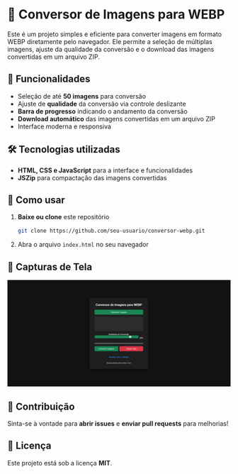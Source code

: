 # 🎨 Conversor de Imagens para WEBP  

Este é um projeto simples e eficiente para converter imagens em formato WEBP diretamente pelo navegador. Ele permite a seleção de múltiplas imagens, ajuste da qualidade da conversão e o download das imagens convertidas em um arquivo ZIP.  

## 🚀 Funcionalidades  

- Seleção de até **50 imagens** para conversão  
- Ajuste de **qualidade** da conversão via controle deslizante  
- **Barra de progresso** indicando o andamento da conversão  
- **Download automático** das imagens convertidas em um arquivo ZIP  
- Interface moderna e responsiva  

## 🛠 Tecnologias utilizadas  

- **HTML, CSS e JavaScript** para a interface e funcionalidades  
- **JSZip** para compactação das imagens convertidas  

## 📂 Como usar  

1. **Baixe ou clone** este repositório  
   ```bash
   git clone https://github.com/seu-usuario/conversor-webp.git
   ```
2. Abra o arquivo `index.html` no seu navegador  

## 📸 Capturas de Tela  

 ![Prévia do Conversor WEBP](imagem.png)

## 📌 Contribuição  

Sinta-se à vontade para **abrir issues** e **enviar pull requests** para melhorias!  

## 📄 Licença  

Este projeto está sob a licença **MIT**.  
